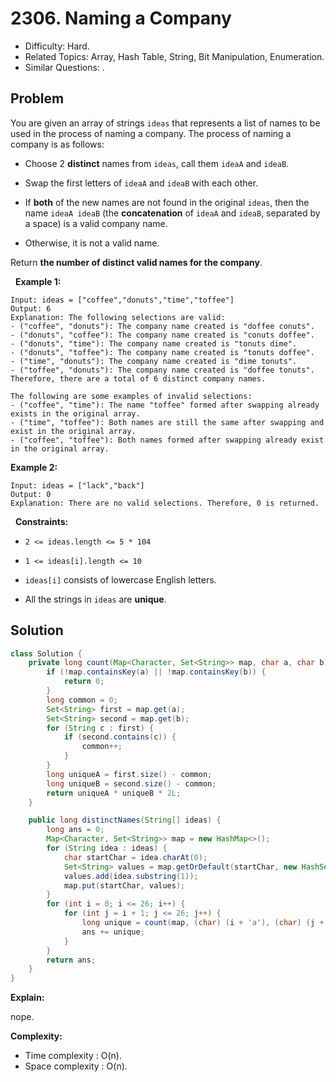 # 2306. Naming a Company

- Difficulty: Hard.
- Related Topics: Array, Hash Table, String, Bit Manipulation, Enumeration.
- Similar Questions: .

## Problem

You are given an array of strings ```ideas``` that represents a list of names to be used in the process of naming a company. The process of naming a company is as follows:


	
- Choose 2 **distinct** names from ```ideas```, call them ```ideaA``` and ```ideaB```.
	
- Swap the first letters of ```ideaA``` and ```ideaB``` with each other.
	
- If **both** of the new names are not found in the original ```ideas```, then the name ```ideaA ideaB``` (the **concatenation** of ```ideaA``` and ```ideaB```, separated by a space) is a valid company name.
	
- Otherwise, it is not a valid name.


Return **the number of **distinct** valid names for the company**.

 
**Example 1:**

```
Input: ideas = ["coffee","donuts","time","toffee"]
Output: 6
Explanation: The following selections are valid:
- ("coffee", "donuts"): The company name created is "doffee conuts".
- ("donuts", "coffee"): The company name created is "conuts doffee".
- ("donuts", "time"): The company name created is "tonuts dime".
- ("donuts", "toffee"): The company name created is "tonuts doffee".
- ("time", "donuts"): The company name created is "dime tonuts".
- ("toffee", "donuts"): The company name created is "doffee tonuts".
Therefore, there are a total of 6 distinct company names.

The following are some examples of invalid selections:
- ("coffee", "time"): The name "toffee" formed after swapping already exists in the original array.
- ("time", "toffee"): Both names are still the same after swapping and exist in the original array.
- ("coffee", "toffee"): Both names formed after swapping already exist in the original array.
```

**Example 2:**

```
Input: ideas = ["lack","back"]
Output: 0
Explanation: There are no valid selections. Therefore, 0 is returned.
```

 
**Constraints:**


	
- ```2 <= ideas.length <= 5 * 104```
	
- ```1 <= ideas[i].length <= 10```
	
- ```ideas[i]``` consists of lowercase English letters.
	
- All the strings in ```ideas``` are **unique**.



## Solution

```java
class Solution {
    private long count(Map<Character, Set<String>> map, char a, char b) {
        if (!map.containsKey(a) || !map.containsKey(b)) {
            return 0;
        }
        long common = 0;
        Set<String> first = map.get(a);
        Set<String> second = map.get(b);
        for (String c : first) {
            if (second.contains(c)) {
                common++;
            }
        }
        long uniqueA = first.size() - common;
        long uniqueB = second.size() - common;
        return uniqueA * uniqueB * 2L;
    }

    public long distinctNames(String[] ideas) {
        long ans = 0;
        Map<Character, Set<String>> map = new HashMap<>();
        for (String idea : ideas) {
            char startChar = idea.charAt(0);
            Set<String> values = map.getOrDefault(startChar, new HashSet<>());
            values.add(idea.substring(1));
            map.put(startChar, values);
        }
        for (int i = 0; i <= 26; i++) {
            for (int j = i + 1; j <= 26; j++) {
                long unique = count(map, (char) (i + 'a'), (char) (j + 'a'));
                ans += unique;
            }
        }
        return ans;
    }
}
```

**Explain:**

nope.

**Complexity:**

* Time complexity : O(n).
* Space complexity : O(n).

